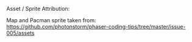 Asset / Sprite Attribution:

Map and Pacman sprite taken from:
https://github.com/photonstorm/phaser-coding-tips/tree/master/issue-005/assets

